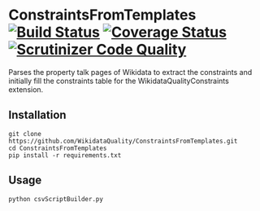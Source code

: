 # ConstraintsFromTemplates [![Build Status](https://travis-ci.org/WikidataQuality/ConstraintsFromTemplates.svg?branch=master)](https://travis-ci.org/WikidataQuality/ConstraintsFromTemplates) [![Coverage Status](https://coveralls.io/repos/WikidataQuality/ConstraintsFromTemplates/badge.svg)](https://coveralls.io/r/WikidataQuality/ConstraintsFromTemplates) [![Scrutinizer Code Quality](https://scrutinizer-ci.com/g/WikidataQuality/ConstraintsFromTemplates/badges/quality-score.png?b=master)](https://scrutinizer-ci.com/g/WikidataQuality/ConstraintsFromTemplates/?branch=master)
Parses the property talk pages of Wikidata to extract the constraints and initially fill the constraints table for the WikidataQualityConstraints extension.

## Installation
```
git clone https://github.com/WikidataQuality/ConstraintsFromTemplates.git
cd ConstraintsFromTemplates
pip install -r requirements.txt
```

## Usage
`python csvScriptBuilder.py`
